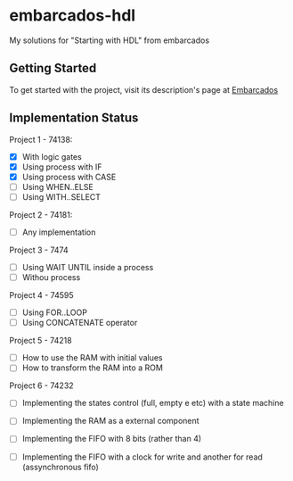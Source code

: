 # embarcados-hdl
My solutions for "Starting with HDL" from embarcados

## Getting Started

To get started with the project, visit its description's page at [Embarcados](https://www.embarcados.com.br/projetos-para-comecar-com-hdl/)

## Implementation Status

Project 1 - 74138:
   - [X] With logic gates
   - [X] Using process with IF
   - [X] Using process with CASE
   - [ ] Using WHEN..ELSE
   - [ ] Using WITH..SELECT

Project 2 - 74181:
   - [ ] Any implementation
   
Project 3 - 7474
   - [ ] Using WAIT UNTIL inside a process
   - [ ] Withou process

Project 4 - 74595
   - [ ] Using FOR..LOOP
   - [ ] Using CONCATENATE operator
   
Project 5 - 74218
   - [ ] How to use the RAM with initial values
   - [ ] How to transform the RAM into a ROM
   
Project 6 - 74232
   - [ ] Implementing the states control (full, empty e etc) with a state machine
   - [ ] Implementing the RAM as a external component
   - [ ] Implementing the FIFO with 8 bits (rather than 4)
   - [ ] Implementing the FIFO with a clock for write and another for read (assynchronous fifo)  
   


